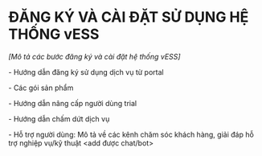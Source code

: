 # **ĐĂNG KÝ VÀ CÀI ĐẶT SỬ DỤNG HỆ THỐNG vESS**

*[Mô tả các bước đăng ký và cài đặt hệ thống vESS]*

\-     Hướng dẫn đăng ký sử dụng dịch vụ từ portal

\-     Các gói sản phẩm 

\-     Hướng dẫn nâng cấp người dùng trial 

\-     Hướng dẫn chấm dứt dịch vụ

\-     Hỗ trợ người dùng: Mô tả về các kênh chăm sóc khách hàng, giải đáp hỗ trợ nghiệp vụ/kỹ thuật <add được chat/bot>



